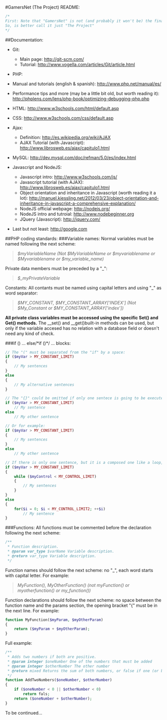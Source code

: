 #GamersNet (The Project) README:

```php
/*
First: Note that "GamersNet" is not (and probably it won't be) the final project name!
So, is better call it just "The Project"
*/
```

##Documentation:
- Git:
    - Main page: http://git-scm.com/
    - Tutorial: http://www.vogella.com/articles/Git/article.html

- PHP:
- Manual and tutorials (english & spanish): http://www.php.net/manual/es/
- Performance tips and more (may be a little bit old, but worth reading it): http://phplens.com/lens/php-book/optimizing-debugging-php.php

- HTML: http://www.w3schools.com/html/default.asp

- CSS: http://www.w3schools.com/css/default.asp

- Ajax:
    - Definition: http://es.wikipedia.org/wiki/AJAX
    - AJAX Tutorial (with Javascript): http://www.librosweb.es/ajax/capitulo1.html
    
- MySQL: http://dev.mysql.com/doc/refman/5.0/es/index.html

- Javascript and NodeJS:
    - Javascript intro: http://www.w3schools.com/js/
    - Javascript tutorial (with AJAX): http://www.librosweb.es/ajax/capitulo1.html
    - Object orientation and inheritance in Javascript (worth reading it a lot): http://manuel.kiessling.net/2012/03/23/object-orientation-and-inheritance-in-javascript-a-comprehensive-explanation/
    - NodeJS official webpage: http://nodejs.org/
    - NodeJS intro and tutroial: http://www.nodebeginner.org
    - JQuery (Javascript): http://jquery.com/

- Last but not least: http://google.com

##PHP coding standards:
###Variable names:
Normal variables must be named following the next scheme:
>*$myVariableName (Not $MyVariableName or $myvariablename or $Myvariablename or $my_variable_name)*

Private data members must be preceded by a "_":
>*$_myPrivateVariable*

Constants: All contants must be named using capital letters and using "_" as word separator:
>*$MY_CONSTANT, $MY_CONSTANT_ARRAY\['INDEX'\] (Not $My_Constant or $MY_CONSTANT_ARRAY['index'])*

**All private class variables must be accessed using the specific Set() and Get() methods.** The __set() and __get()built-in methods can be used, but only if the variable accesed has no relation with a database field or doesn't need any kind of check.

###if () ... else/\*if ()\*/ ... blocks:

```php
// The "(" must be separated from the "if" by a space:
if ($myVar > MY_CONSTANT_LIMIT)
{
    // My sentences
}
else
{
    // My alternative sentences
}

// The "{}" could be omitted if only one sentece is going to be executed:
if ($myVar > MY_CONSTANT_LIMIT)
    // My sentence
else
    // My other sentence

// Or for example:
if ($myVar > MY_CONSTANT_LIMIT)
{
    // My sentences
}
else
    // My other sentence

// If there is only one sentence, but it is a composed one like a loop, the "{}" are a must:
if ($myVar > MY_CONSTANT_LIMIT)
{
    while ($myControl < MY_CONTROL_LIMIT)
    {
        // My sentences
    }
}
else
{
    for($i = 0; $i < MY_CONTROL_LIMIT2; ++$i)
        // My sentence
}
```

###Functions:
All functions must be commented before the declaration following the next scheme:

```php
/**
 * Function description.
 * @param var_type $varName Variable description.
 * @return var_type Variable description.
 */
```

Function names should follow the next scheme: no "_", each word starts with capital letter. For example:
>*MyFunction(), MyOtherFunction() (not myFunction() or myotherfunction() or my_function())*

Function declarations should follow the next scheme: no space between the function name and the params section, the opening bracket "{" must be in the next line. For example:

```php
function MyFunction($myParam, $myOtherParam)
{
    return ($myParam + $myOtherParam);
}
```

Full example:

```php
/**
 * Adds two numbers if both are positive.
 * @param integer $oneNumber One of the numbers that must be added
 * @param integer $otherNumber The other number
 * @return mixed Returns the sum of both numbers, or false if one (or both) of the numbers is negative.
 */
function AddTwoNumbers($oneNumber, $otherNumber)
{
    if ($oneNumber < 0 || $otherNumber < 0)
        return fals;
    return ($oneNumber + $otherNumber);
}
```

To be continued...
